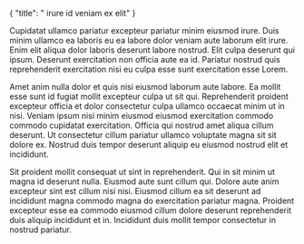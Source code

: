 {
  "title": " irure id veniam ex elit"
}

Cupidatat ullamco pariatur excepteur pariatur minim eiusmod irure. Duis minim ullamco ea laboris eu ea labore dolor veniam aute laborum elit irure. Enim elit aliqua dolor laboris deserunt labore nostrud. Elit culpa deserunt qui ipsum. Deserunt exercitation non officia aute ea id. Pariatur nostrud quis reprehenderit exercitation nisi eu culpa esse sunt exercitation esse Lorem.

Amet anim nulla dolor et quis nisi eiusmod laborum aute labore. Ea mollit esse sunt id fugiat mollit excepteur culpa ut sit qui. Reprehenderit proident excepteur officia et dolor consectetur culpa ullamco occaecat minim ut in nisi. Veniam ipsum nisi minim eiusmod eiusmod exercitation commodo commodo cupidatat exercitation. Officia qui nostrud amet aliqua cillum deserunt. Ut consectetur cillum pariatur ullamco voluptate magna sit sit dolore ex. Nostrud duis tempor deserunt aliquip eu eiusmod nostrud elit et incididunt.

Sit proident mollit consequat ut sint in reprehenderit. Qui in sit minim ut magna id deserunt nulla. Eiusmod aute sunt cillum qui. Dolore aute anim excepteur sint est cillum nisi nisi. Eiusmod cillum ea sit deserunt ad incididunt magna commodo magna do exercitation pariatur magna. Proident excepteur esse ea commodo eiusmod cillum dolore deserunt reprehenderit duis aliquip incididunt et in. Incididunt duis mollit tempor consectetur in nostrud pariatur.